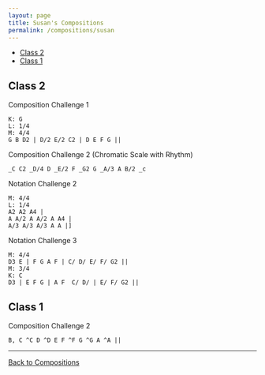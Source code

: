 ```yaml
---
layout: page
title: Susan's Compositions
permalink: /compositions/susan
---
```


* [Class 2](#class-2)
* [Class 1](#class-1)

## Class 2

Composition Challenge 1
```
K: G
L: 1/4
M: 4/4
G B D2 | D/2 E/2 C2 | D E F G ||
```

Composition Challenge 2 (Chromatic Scale with Rhythm)
```
_C C2 _D/4 D _E/2 F _G2 G _A/3 A B/2 _c
```

Notation Challenge 2
```
M: 4/4
L: 1/4
A2 A2 A4 |
A A/2 A A/2 A A4 |
A/3 A/3 A/3 A A |]
```

Notation Challenge 3
```
M: 4/4
D3 E | F G A F | C/ D/ E/ F/ G2 ||
M: 3/4
K: C
D3 | E F G | A F  C/ D/ | E/ F/ G2 ||
```

## Class 1

Composition Challenge 2
```
B, C ^C D ^D E F ^F G ^G A ^A ||
```

---
[Back to Compositions](/sc-workshop/compositions/)
